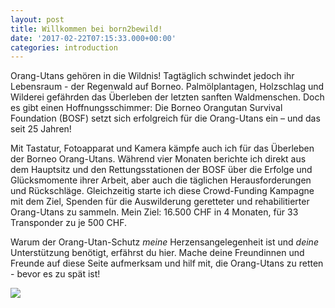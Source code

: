 ```yaml
---
layout: post
title: Willkommen bei born2bewild!
date: '2017-02-22T07:15:33.000+00:00'
categories: introduction
---
```

Orang-Utans gehören in die Wildnis! Tagtäglich schwindet jedoch ihr Lebensraum - der Regenwald auf Borneo. Palmölplantagen, Holzschlag und Wilderei gefährden das Überleben der letzten sanften Waldmenschen. Doch es gibt einen Hoffnungsschimmer: Die Borneo Orangutan Survival Foundation (BOSF) setzt sich erfolgreich für die Orang-Utans ein – und das seit 25 Jahren!

Mit Tastatur, Fotoapparat und Kamera kämpfe auch ich für das Überleben der Borneo Orang-Utans. Während vier Monaten berichte ich direkt aus dem Hauptsitz und den Rettungsstationen der BOSF über die Erfolge und Glücksmomente ihrer Arbeit, aber auch die täglichen Herausforderungen und Rückschläge. Gleichzeitig starte ich diese Crowd-Funding Kampagne mit dem Ziel, Spenden für die Auswilderung geretteter und rehabilitierter Orang-Utans zu sammeln. Mein Ziel: 16.500 CHF in 4 Monaten, für 33 Transponder zu je 500 CHF.

Warum der Orang-Utan-Schutz _meine_ Herzensangelegenheit ist und _deine_ Unterstützung benötigt, erfährst du hier. Mache deine Freundinnen und Freunde auf diese Seite aufmerksam und hilf mit, die Orang-Utans zu retten - bevor es zu spät ist!

![](/uploads/2017/03/04/10%20December%202016%20%20-%20Noni%20by%20Indrayana.jpg)
